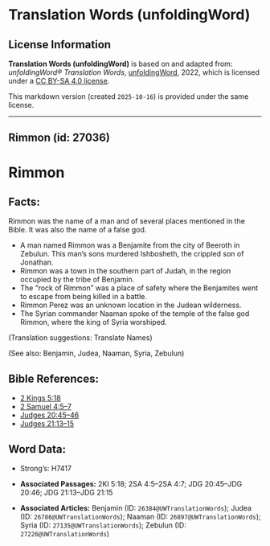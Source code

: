 # Translation Words (unfoldingWord)

## License Information

**Translation Words (unfoldingWord)** is based on and adapted from: _unfoldingWord® Translation Words_, [unfoldingWord](https://unfoldingword.org/utw), 2022, which is licensed under a [CC BY-SA 4.0 license](https://creativecommons.org/licenses/by-sa/4.0/legalcode.en).

This markdown version (created `2025-10-16`) is provided under the same license.



--------------------------------

## Rimmon (id: 27036)

Rimmon
======

Facts:
------

Rimmon was the name of a man and of several places mentioned in the Bible. It was also the name of a false god.

* A man named Rimmon was a Benjamite from the city of Beeroth in Zebulun. This man’s sons murdered Ishbosheth, the crippled son of Jonathan.
* Rimmon was a town in the southern part of Judah, in the region occupied by the tribe of Benjamin.
* The “rock of Rimmon” was a place of safety where the Benjamites went to escape from being killed in a battle.
* Rimmon Perez was an unknown location in the Judean wilderness.
* The Syrian commander Naaman spoke of the temple of the false god Rimmon, where the king of Syria worshiped.

(Translation suggestions: Translate Names)

(See also: Benjamin, Judea, Naaman, Syria, Zebulun)

Bible References:
-----------------

* [2 Kings 5:18](https://ref.ly/2Kgs5:18)
* [2 Samuel 4:5–7](https://ref.ly/2Sam4:5-2Sam4:7)
* [Judges 20:45–46](https://ref.ly/Judg20:45-Judg20:46)
* [Judges 21:13–15](https://ref.ly/Judg21:13-Judg21:15)

Word Data:
----------

* Strong’s: H7417

* **Associated Passages:** 2KI 5:18; 2SA 4:5–2SA 4:7; JDG 20:45–JDG 20:46; JDG 21:13–JDG 21:15
* **Associated Articles:** Benjamin (ID: `26384@UWTranslationWords`); Judea (ID: `26786@UWTranslationWords`); Naaman (ID: `26897@UWTranslationWords`); Syria (ID: `27135@UWTranslationWords`); Zebulun (ID: `27226@UWTranslationWords`)

